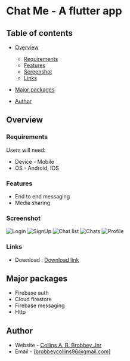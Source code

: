 # Chat Me - A flutter app

## Table of contents

-   [Overview](#overview)
    -   [Requirements](#requirements)
    -   [Features](#features)
    -   [Screenshot](#screenshot)
    -   [Links](#links)
-   [Major packages](#major-packages)

-   [Author](#author)
<!-- -   [Acknowledgments](#acknowledgments) -->

## Overview

### Requirements

Users will need:

-   Device - Mobile
-   OS - Android, IOS

### Features

-   End to end messaging
-   Media sharing


### Screenshot

![Login](./appImgs/login.jpg)
![SignUp](./appImgs/signup.jpg)
![Chat list](./appImgs/chatlist.jpg)
![Chats](./appImgs/chats.jpg)
![Profile](./appImgs/profile.jpg)

### Links

-   Download : [Download link](#)

## Major packages

-   Firebase auth
-   Cloud firestore
-   Firebase messaging
-   Http


## Author

-   Website - [Collins A. B. Brobbey Jnr](https://www.linkedin.com/in/collins-a-b-brobbey-jnr-27253810b)
-   Email - [brobbeycollins96@gmail.com]
